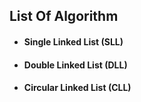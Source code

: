 ## List Of Algorithm
- #### Single Linked List (SLL)
- #### Double Linked List (DLL)
- #### Circular Linked List (CLL)
